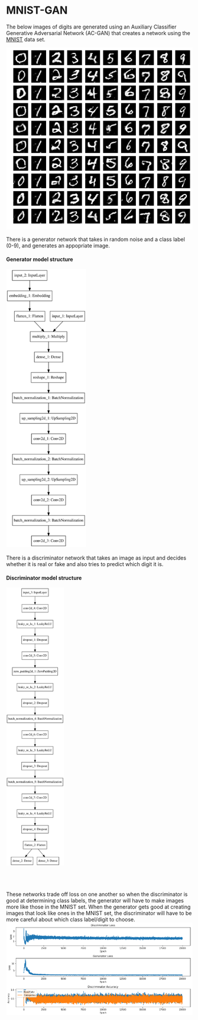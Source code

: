 # MNIST-GAN

The below images of digits are generated using an Auxiliary Classifier Generative Adversarial Network (AC-GAN) that creates a network using the <a href="http://yann.lecun.com/exdb/mnist/">MNIST</a> data set.

<img src="images/generated.png">

There is a generator network that takes in random noise and a class label (0-9), and generates an appopriate image.</br>
#### Generator model structure
<img src="images/generator.svg" widgth="2500" height="750"></br></br>
There is a discriminator network that takes an image as input and decides whether it is real or fake and also tries to predict which digit it is.
#### Discriminator model structure
<img src="images/discriminator.svg" widgth="2500" height="750"></br></br>
</br></br> 

These networks trade off loss on one another so when the discriminator is good at determining class labels, the generator will have to make images more like those in the MNIST set. When the generator gets good at creating images that look like ones in the MNIST set, the discriminator will have to be more careful about which class label/digit to choose.</br>
<img src="images/plot.png" widght="500" height="250"></br></br>
